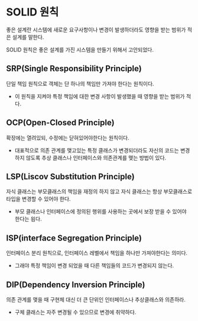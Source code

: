 SOLID 원칙
=============================

좋은 설계란 시스템에 새로운 요구사항이나 변경이 발생하더라도 영향을 받는 범위가 적은 설계를 말한다.

SOLID 원칙은 좋은 설계를 가진 시스템을 만들기 위해서 고안되었다. 

## SRP(Single Responsibility Principle) 
단일 책임 원칙으로 객체는 단 하나의 책임만 가져야 한다는 원칙이다. 
- 이 원칙을 지켜야 특정 책임에 대한 변경 사항이 발생했을 때 영향을 받는 범위가 적다.

## OCP(Open-Closed Principle) 
확장에는 열려있되, 수정에는 닫혀있어야한다는 원칙이다.
- 대표적으로 의존 관계를 맺고있는 특정 클래스가 변경되더라도 자신의 코드는 변경하지 않도록 추상 클래스나 인터페이스와 의존관계를 맺는 방법이 있다.

## LSP(Liscov Substitution Principle)
자식 클래스는 부모클래스의 책임을 재정의 하지 않고 자식 클래스는 항상 부모클래스로 타입을 변경할 수 있어야 한다.
- 부모 클래스나 인터페이스에 정의된 행위를 사용하는 곳에서 보장 받을 수 있어야 한다는 읨다.

## ISP(interface Segregation Principle)
인터페이스 분리 원칙으로, 인터페이스 레벨에서 책임을 하나만 가져야한다는 의미다. 
- 그래야 특정 책임이 변경 되었을 때 다른 책임들의 코드가 변경되지 않는다.

## DIP(Dependency Inversion Principle)
의존 관계를 맺을 때 구현체 대신 더 큰 단위인 인터페이스나 추상클래스와 의존하라.
- 구체 클래스는 자주 변경될 수 있으므로 변경에 취약하다.
